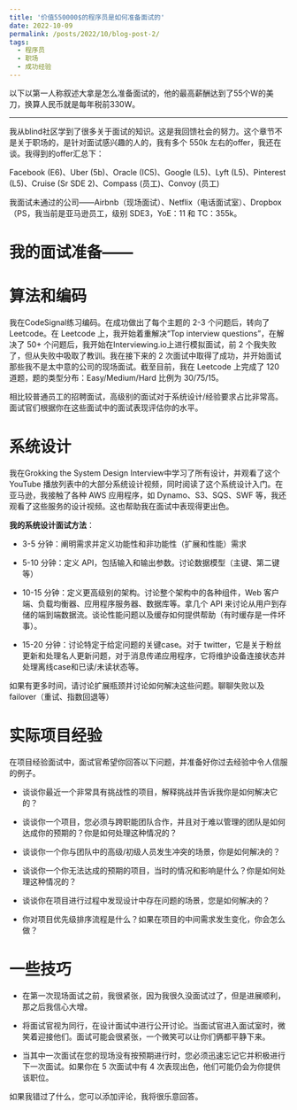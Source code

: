 ```yaml
---
title: '价值550000$的程序员是如何准备面试的'
date: 2022-10-09
permalink: /posts/2022/10/blog-post-2/
tags:
  - 程序员
  - 职场
  - 成功经验
---
```


以下以第一人称叙述大拿是怎么准备面试的，他的最高薪酬达到了55个W的美刀，换算人民币就是每年税前330W。

----------------------------------------------------------------------

我从blind社区学到了很多关于面试的知识。这是我回馈社会的努力。这个章节不是关于职场的，是针对面试感兴趣的人的，我有多个 550k 左右的offer，我还在谈。我得到的offer汇总下：

 Facebook (E6)、Uber (5b)、Oracle (IC5)、Google (L5)、Lyft (L5)、Pinterest (L5)、Cruise (Sr SDE 2)、Compass (员工)、Convoy (员工)

我面试未通过的公司——Airbnb（现场面试）、Netflix（电话面试室）、Dropbox（PS，我当前是亚马逊员工，级别 SDE3，YoE：11 和 TC：355k。

我的面试准备——
=====

算法和编码
======

我在CodeSignal练习编码。在成功做出了每个主题的 2-3 个问题后，转向了 Leetcode。在 Leetcode 上，我开始着重解决“Top interview questions”，在解决了 50+ 个问题后，我开始在Interviewing.io上进行模拟面试，前 2 个我失败了，但从失败中吸取了教训。我在接下来的 2 次面试中取得了成功，并开始面试那些我不是太中意的公司的现场面试。截至目前，我在 Leetcode 上完成了 120 道题，题的类型分布：Easy/Medium/Hard 比例为 30/75/15。

相比较普通员工的招聘面试，高级别的面试对于系统设计/经验要求占比非常高。面试官们根据你在这些面试中的面试表现评估你的水平。

系统设计
======

我在Grokking the System Design Interview中学习了所有设计，并观看了这个 YouTube 播放列表中的大部分系统设计视频，同时阅读了这个系统设计入门。在亚马逊，我接触了各种 AWS 应用程序，如 Dynamo、S3、SQS、SWF 等，我还观看了这些服务的设计视频。这也帮助我在面试中表现得更出色。

**我的系统设计面试方法**：

* 3-5 分钟：阐明需求并定义功能性和非功能性（扩展和性能）需求

* 5-10 分钟：定义 API，包括输入和输出参数。讨论数据模型（主键、第二键等）

* 10-15 分钟：定义更高级别的架构。讨论整个架构中的各种组件，Web 客户端、负载均衡器、应用程序服务器、数据库等。拿几个 API 来讨论从用户到存储的端到端数据流。谈论性能问题以及缓存如何提供帮助（有时缓存是一件坏事）。

* 15-20 分钟：讨论特定于给定问题的关键case。对于 twitter，它是关于粉丝更新和处理名人更新问题，对于消息传递应用程序，它将维护设备连接状态并处理离线case和已读/未读状态等。

如果有更多时间，请讨论扩展瓶颈并讨论如何解决这些问题。聊聊失败以及failover（重试、指数回退等）

实际项目经验
======

在项目经验面试中，面试官希望你回答以下问题，并准备好你过去经验中令人信服的例子。

* 谈谈你最近一个非常具有挑战性的项目，解释挑战并告诉我你是如何解决它的？

* 谈谈你一个项目，您必须与跨职能团队合作，并且对于难以管理的团队是如何达成你的预期的？你是如何处理这种情况的？

* 谈谈你一个你与团队中的高级/初级人员发生冲突的场景，你是如何解决的？

* 谈谈你一个你无法达成的预期的项目，当时的情况和影响是什么？你是如何处理这种情况的？

* 谈谈你在项目进行过程中发现设计中存在问题的场景，您是如何解决的？

* 你对项目优先级排序流程是什么？如果在项目的中间需求发生变化，你会怎么做？

一些技巧
======

* 在第一次现场面试之前，我很紧张，因为我很久没面试过了，但是进展顺利，那之后我信心大增。

* 将面试官视为同行，在设计面试中进行公开讨论。当面试官进入面试室时，微笑着迎接他们。面试可能会很紧张，一个微笑可以让你们俩都平静下来。

* 当其中一次面试在您的现场没有按预期进行时，您必须迅速忘记它并积极进行下一次面试。如果你在 5 次面试中有 4 次表现出色，他们可能仍会为你提供该职位。

如果我错过了什么，您可以添加评论，我将很乐意回答。


